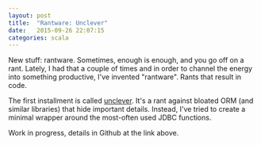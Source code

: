 ```yaml
---
layout: post
title:  "Rantware: Unclever"
date:   2015-09-26 22:07:15
categories: scala
---
```


New stuff: rantware. Sometimes, enough is enough, and you go off
on a rant. Lately, I had that a couple of times and in order to
channel the energy into something productive, I've invented "rantware".
Rants that result in code.

The first installment is called
[unclever](http://github.com/cdegroot/unclever). It's a rant against
bloated ORM (and similar libraries) that hide important details.
Instead, I've tried to create a minimal wrapper around the most-often
used JDBC functions.

Work in progress, details in Github at the link above.
